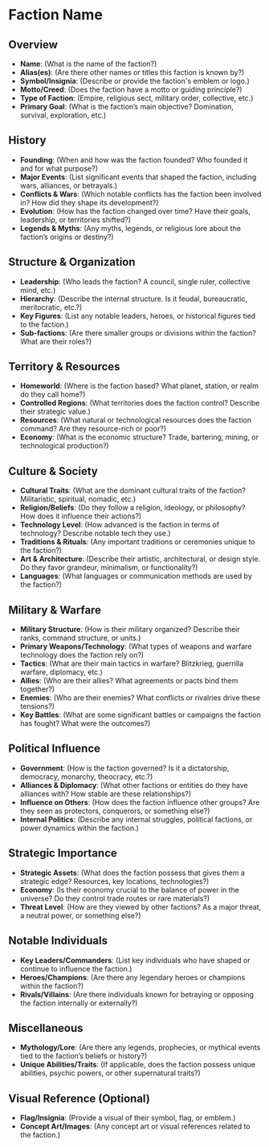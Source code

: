 # Faction Name

## Overview
- **Name**: (What is the name of the faction?)
- **Alias(es)**: (Are there other names or titles this faction is known by?)
- **Symbol/Insignia**: (Describe or provide the faction's emblem or logo.)
- **Motto/Creed**: (Does the faction have a motto or guiding principle?)
- **Type of Faction**: (Empire, religious sect, military order, collective, etc.)
- **Primary Goal**: (What is the faction’s main objective? Domination, survival, exploration, etc.)

## History
- **Founding**: (When and how was the faction founded? Who founded it and for what purpose?)
- **Major Events**: (List significant events that shaped the faction, including wars, alliances, or betrayals.)
- **Conflicts & Wars**: (Which notable conflicts has the faction been involved in? How did they shape its development?)
- **Evolution**: (How has the faction changed over time? Have their goals, leadership, or territories shifted?)
- **Legends & Myths**: (Any myths, legends, or religious lore about the faction’s origins or destiny?)

## Structure & Organization
- **Leadership**: (Who leads the faction? A council, single ruler, collective mind, etc.)
- **Hierarchy**: (Describe the internal structure. Is it feudal, bureaucratic, meritocratic, etc.?)
- **Key Figures**: (List any notable leaders, heroes, or historical figures tied to the faction.)
- **Sub-factions**: (Are there smaller groups or divisions within the faction? What are their roles?)

## Territory & Resources
- **Homeworld**: (Where is the faction based? What planet, station, or realm do they call home?)
- **Controlled Regions**: (What territories does the faction control? Describe their strategic value.)
- **Resources**: (What natural or technological resources does the faction command? Are they resource-rich or poor?)
- **Economy**: (What is the economic structure? Trade, bartering, mining, or technological production?)

## Culture & Society
- **Cultural Traits**: (What are the dominant cultural traits of the faction? Militaristic, spiritual, nomadic, etc.)
- **Religion/Beliefs**: (Do they follow a religion, ideology, or philosophy? How does it influence their actions?)
- **Technology Level**: (How advanced is the faction in terms of technology? Describe notable tech they use.)
- **Traditions & Rituals**: (Any important traditions or ceremonies unique to the faction?)
- **Art & Architecture**: (Describe their artistic, architectural, or design style. Do they favor grandeur, minimalism, or functionality?)
- **Languages**: (What languages or communication methods are used by the faction?)

## Military & Warfare
- **Military Structure**: (How is their military organized? Describe their ranks, command structure, or units.)
- **Primary Weapons/Technology**: (What types of weapons and warfare technology does the faction rely on?)
- **Tactics**: (What are their main tactics in warfare? Blitzkrieg, guerrilla warfare, diplomacy, etc.)
- **Allies**: (Who are their allies? What agreements or pacts bind them together?)
- **Enemies**: (Who are their enemies? What conflicts or rivalries drive these tensions?)
- **Key Battles**: (What are some significant battles or campaigns the faction has fought? What were the outcomes?)

## Political Influence
- **Government**: (How is the faction governed? Is it a dictatorship, democracy, monarchy, theocracy, etc.?)
- **Alliances & Diplomacy**: (What other factions or entities do they have alliances with? How stable are these relationships?)
- **Influence on Others**: (How does the faction influence other groups? Are they seen as protectors, conquerors, or something else?)
- **Internal Politics**: (Describe any internal struggles, political factions, or power dynamics within the faction.)

## Strategic Importance
- **Strategic Assets**: (What does the faction possess that gives them a strategic edge? Resources, key locations, technologies?)
- **Economy**: (Is their economy crucial to the balance of power in the universe? Do they control trade routes or rare materials?)
- **Threat Level**: (How are they viewed by other factions? As a major threat, a neutral power, or something else?)

## Notable Individuals
- **Key Leaders/Commanders**: (List key individuals who have shaped or continue to influence the faction.)
- **Heroes/Champions**: (Are there any legendary heroes or champions within the faction?)
- **Rivals/Villains**: (Are there individuals known for betraying or opposing the faction internally or externally?)

## Miscellaneous
- **Mythology/Lore**: (Are there any legends, prophecies, or mythical events tied to the faction’s beliefs or history?)
- **Unique Abilities/Traits**: (If applicable, does the faction possess unique abilities, psychic powers, or other supernatural traits?)

## Visual Reference (Optional)
- **Flag/Insignia**: (Provide a visual of their symbol, flag, or emblem.)
- **Concept Art/Images**: (Any concept art or visual references related to the faction.)

